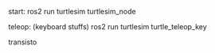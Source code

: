 start:
ros2 run turtlesim turtlesim_node

teleop: (keyboard stuffs)
ros2 run turtlesim turtle_teleop_key



transisto